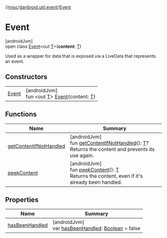 //[misc](../../../index.md)/[danbroid.util.event](../index.md)/[Event](index.md)

# Event

[androidJvm]\
open class [Event](index.md)<out [T](index.md)>(**content**: [T](index.md))

Used as a wrapper for data that is exposed via a LiveData that represents an event.

## Constructors

| | |
|---|---|
| [Event](-event.md) | [androidJvm]<br>fun <out [T](index.md)> [Event](-event.md)(content: [T](index.md)) |

## Functions

| Name | Summary |
|---|---|
| [getContentIfNotHandled](get-content-if-not-handled.md) | [androidJvm]<br>fun [getContentIfNotHandled](get-content-if-not-handled.md)(): [T](index.md)?<br>Returns the content and prevents its use again. |
| [peekContent](peek-content.md) | [androidJvm]<br>fun [peekContent](peek-content.md)(): [T](index.md)<br>Returns the content, even if it's already been handled. |

## Properties

| Name | Summary |
|---|---|
| [hasBeenHandled](has-been-handled.md) | [androidJvm]<br>var [hasBeenHandled](has-been-handled.md): [Boolean](https://kotlinlang.org/api/latest/jvm/stdlib/kotlin/-boolean/index.html) = false |
